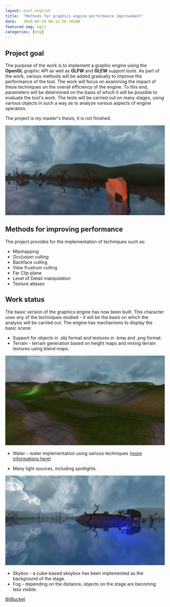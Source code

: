 ```yaml
---
layout: post_english
title:  "Methods for graphics engine performance improvement"
date:   2020-04-19 00:12:50 +0100
featured-img: ogl1
categories: [eng]
---
```

## Project goal
The purpose of the work is to implement a graphic engine using the **OpenGL** graphic API as well as **GLFW** and **GLEW** support tools. As part of the work, various methods will be added gradually to improve the performance of the tool. The work will focus on examining the impact of these techniques on the overall efficiency of the engine. To this end, parameters will be determined on the basis of which it will be possible to evaluate the tool's work. The tests will be carried out on many stages, using various objects in such a way as to analyze various aspects of engine operation.

The project is my master's thesis, it is not finished.

![](https://raw.githubusercontent.com/jacekbla/jacekbla.github.io/master/assets/img/posts/content/ogl/ogl.jpg)

## Methods for improving performance
The project provides for the implementation of techniques such as:
- Mipmapping
- Occlusion culling
- Backface culling
- View frustrum culling
- Far Clip plane
- Level of Detail manipulation
- Texture atlases

## Work status
The basic version of the graphics engine has now been built. This character uses any of the techniques studied - it will be the basis on which the analysis will be carried out.
The engine has mechanisms to display the basic scene:
- Support for objects in .obj format and textures in .bmp and .png format.
- Terrain - terrain generation based on height maps and mixing terrain textures using blend maps.

![](https://raw.githubusercontent.com/jacekbla/jacekbla.github.io/master/assets/img/posts/content/ogl/multitextures.jpg)

- Water - water implementation using various techniques ([more informations here](https://jacekbla.github.io/eng/2020/01/29/opengl_water_english.html))

- Many light sources, including spotlights.

![](https://raw.githubusercontent.com/jacekbla/jacekbla.github.io/master/assets/img/posts/content/ogl/point_light.jpg)

- Skybox - a cube-based skoybox has been implemented as the background of the stage.
- Fog - depending on the distance, objects on the stage are becoming less visible.  

[BitBucket](https://bitbucket.org/jacekbla/opengl1)

